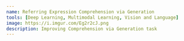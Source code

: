 ```yaml
---
name: Referring Expression Comprehension via Generation
tools: [Deep Learning, Multimodal Learning, Vision and Language]
image: https://i.imgur.com/Eg2r2cJ.png
description: Improving Comprehension via Generation task
---
```

